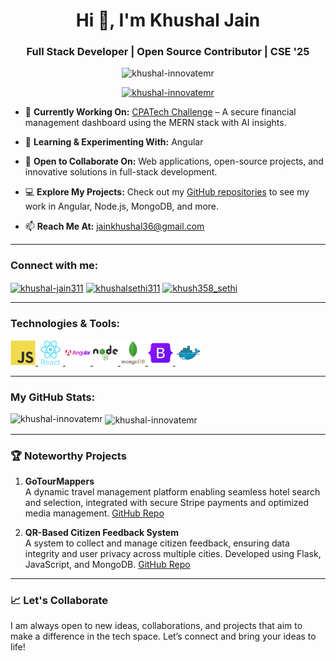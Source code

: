 <h1 align="center">Hi 👋, I'm Khushal Jain</h1>
<h3 align="center">Full Stack Developer | Open Source Contributor | CSE '25</h3>

<p align="center"> <img src="https://komarev.com/ghpvc/?username=khushal-innovatemr&label=Profile%20views&color=0e75b6&style=flat" alt="khushal-innovatemr" /> </p>

<p align="center"> <a href="https://github.com/ryo-ma/github-profile-trophy"><img src="https://github-profile-trophy.vercel.app/?username=khushal-innovatemr&column=7&no-frame=true" alt="khushal-innovatemr" /></a> </p>

- 🔭 **Currently Working On:** [CPATech Challenge](https://github.com/khushal-innovatemr/CPATech) – A secure financial management dashboard using the MERN stack with AI insights.

- 🌱 **Learning & Experimenting With:** Angular

- 👯 **Open to Collaborate On:** Web applications, open-source projects, and innovative solutions in full-stack development.

- 💻 **Explore My Projects:** Check out my [GitHub repositories](https://github.com/khushal-innovatemr?tab=repositories) to see my work in Angular, Node.js, MongoDB, and more.

- 📫 **Reach Me At:** [jainkhushal36@gmail.com](mailto:jainkhushal36@gmail.com)

---

<h3 align="left">Connect with me:</h3>
<p align="left">
  <a href="https://linkedin.com/in/khushal-jain311" target="blank"><img align="center" src="https://raw.githubusercontent.com/rahuldkjain/github-profile-readme-generator/master/src/images/icons/Social/linked-in-alt.svg" alt="khushal-jain311" height="30" width="40" /></a>
  <a href="https://twitter.com/khushalsethi311" target="blank"><img align="center" src="https://raw.githubusercontent.com/rahuldkjain/github-profile-readme-generator/master/src/images/icons/Social/twitter.svg" alt="khushalsethi311" height="30" width="40" /></a>
  <a href="https://instagram.com/khush358_sethi" target="blank"><img align="center" src="https://raw.githubusercontent.com/rahuldkjain/github-profile-readme-generator/master/src/images/icons/Social/instagram.svg" alt="khush358_sethi" height="30" width="40" /></a>
</p>

---

<h3 align="left">Technologies & Tools:</h3>
<p align="left">
  <a href="https://developer.mozilla.org/en-US/docs/Web/JavaScript" target="_blank" rel="noreferrer">
    <img src="https://raw.githubusercontent.com/devicons/devicon/master/icons/javascript/javascript-original.svg" alt="javascript" width="40" height="40"/>
  </a>
  <a href="https://reactjs.org/" target="_blank" rel="noreferrer">
    <img src="https://raw.githubusercontent.com/devicons/devicon/master/icons/react/react-original-wordmark.svg" alt="react" width="40" height="40"/>
  </a>
   <a href="https://nodejs.org/" target="_blank" rel="noreferrer">
    <img src="https://raw.githubusercontent.com/devicons/devicon/master/icons/angular/angular-original-wordmark.svg" alt="angular" width="40" height="40"/>
  </a>
  <a href="https://nodejs.org/" target="_blank" rel="noreferrer">
    <img src="https://raw.githubusercontent.com/devicons/devicon/master/icons/nodejs/nodejs-original-wordmark.svg" alt="nodejs" width="40" height="40"/>
  </a>
  <a href="https://www.mongodb.com/" target="_blank" rel="noreferrer">
    <img src="https://raw.githubusercontent.com/devicons/devicon/master/icons/mongodb/mongodb-original-wordmark.svg" alt="mongodb" width="40" height="40"/>
  </a>
  <a href="https://getbootstrap.com/" target="_blank" rel="noreferrer">
    <img src="https://raw.githubusercontent.com/devicons/devicon/master/icons/bootstrap/bootstrap-original.svg" alt="bootstrap" width="40" height="40"/>
  </a>
  <a href="https://www.docker.com/" target="_blank" rel="noreferrer">
    <img src="https://raw.githubusercontent.com/devicons/devicon/master/icons/docker/docker-original.svg" alt="docker" width="40" height="40"/>
  </a>
</p>

---

<h3 align="left">My GitHub Stats:</h3>
<p><img align="left" src="https://github-readme-stats.vercel.app/api/top-langs?username=khushal-innovatemr&show_icons=true&locale=en&layout=compact" alt="khushal-innovatemr" /></p>
<p>&nbsp;<img align="center" src="https://github-readme-stats.vercel.app/api?username=khushal-innovatemr&show_icons=true&locale=en" alt="khushal-innovatemr" /></p>

---

### 🏆 Noteworthy Projects
1. **GoTourMappers**  
   A dynamic travel management platform enabling seamless hotel search and selection, integrated with secure Stripe payments and optimized media management. [GitHub Repo](https://github.com/Khushal78/GoTourMappers)

2. **QR-Based Citizen Feedback System**  
   A system to collect and manage citizen feedback, ensuring data integrity and user privacy across multiple cities. Developed using Flask, JavaScript, and MongoDB. [GitHub Repo](https://github.com/Khushal78/SSIP-VIbrant-Hackathon)


---

### 📈 Let's Collaborate
I am always open to new ideas, collaborations, and projects that aim to make a difference in the tech space. Let’s connect and bring your ideas to life!
